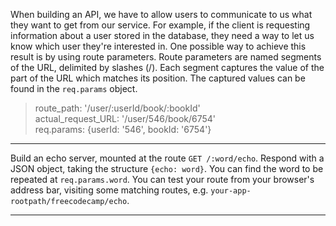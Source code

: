 <div class="challenge-instructions"><div><section id="description">
<p>When building an API, we have to allow users to communicate to us what they want to get from our service. For example, if the client is requesting information about a user stored in the database, they need a way to let us know which user they're interested in. One possible way to achieve this result is by using route parameters. Route parameters are named segments of the URL, delimited by slashes (/). Each segment captures the value of the part of the URL which matches its position. The captured values can be found in the <code>req.params</code> object.</p>
<blockquote>route_path: '/user/:userId/book/:bookId'<br/>actual_request_URL: '/user/546/book/6754' <br/>req.params: {userId: '546', bookId: '6754'}</blockquote>
</section></div><hr/><div><section id="instructions">
<p>Build an echo server, mounted at the route <code>GET /:word/echo</code>. Respond with a JSON object, taking the structure <code>{echo: word}</code>. You can find the word to be repeated at <code>req.params.word</code>. You can test your route from your browser's address bar, visiting some matching routes, e.g. <code>your-app-rootpath/freecodecamp/echo</code>.</p>
</section></div><hr/></div>